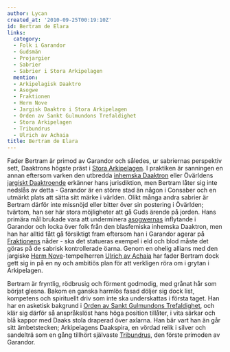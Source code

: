 ```yaml
---
author: Lycan
created_at: '2010-09-25T00:19:10Z'
id: Bertram de Elara
links:
  category:
  - Folk i Garandor
  - Gudsmän
  - Projargier
  - Sabrier
  - Sabrier i Stora Arkipelagen
  mention:
  - Arkipelagisk Daaktro
  - Asogwe
  - Fraktionen
  - Herm Nove
  - Jargisk Daaktro i Stora Arkipelagen
  - Orden av Sankt Gulmundons Trefaldighet
  - Stora Arkipelagen
  - Tribundrus
  - Ulrich av Achaia
title: Bertram de Elara
---
```


Fader Bertram är primod av Garandor och således, ur sabriernas perspektiv sett, Daaktrons högste
präst i [Stora Arkipelagen]. I praktiken är sanningen en annan eftersom varken den utbredda
[inhemska Daaktron] eller Övärldens [jargiskt Daaktroende] erkänner hans jurisdiktion, men Bertram
låter sig inte nedslås av detta - Garandor är en större stad än någon i Consaber och en utmärkt
plats att sätta sitt märke i världen. Olikt många andra sabrier är Bertram därför inte missnöjd
eller bitter över sin postering i Övärlden; tvärtom, han ser här stora möjligheter att gå Guds
ärende på jorden. Hans primära mål brukade vara att underminera [asogwernas] inflytande i Garandor
och locka över folk från den blasfemiska inhemska Daaktron, men han har alltid fått gå försiktigt
fram eftersom han i Garandor agerar på [Fraktionens] nåder - ska det statueras exempel i eld och
blod måste det göras på de sabrisk kontrollerade öarna. Genom en ohelig allians med den jargiske
[Herm Nove]-tempelherren [Ulrich av Achaia] har fader Bertram dock gett sig in på en ny och ambitiös
plan för att verkligen röra om i grytan i Arkipelagen.

Bertram är fryntlig, rödbrusig och förment godmodig, med grånat hår som börjat glesna. Bakom en
ganska harmlös fasad döljer sig dock list, kompetens och spirituellt driv som inte ska underskattas
i första taget. Han har en asketisk bakgrund i [Orden av Sankt Gulmundons Trefaldighet], och klär
sig därför så anspråkslöst hans höga position tillåter, i vita särkar och blå kappor med Daaks stola
draperad över axlarna. Han bär vart han än går sitt ämbetstecken; Arkipelagens Daakspira, en vördad
relik i silver och sandelträ som en gång tillhört självaste [Tribundrus], den förste primoden av
Garandor.

  [Stora Arkipelagen]: Stora_Arkipelagen
  [inhemska Daaktron]: Arkipelagisk_Daaktro
  [jargiskt Daaktroende]: Jargisk_Daaktro_i_Stora_Arkipelagen
  [asogwernas]: Asogwe
  [Fraktionens]: Fraktionen
  [Herm Nove]: Herm_Nove
  [Ulrich av Achaia]: Ulrich_av_Achaia
  [Orden av Sankt Gulmundons Trefaldighet]: Orden_av_Sankt_Gulmundons_Trefaldighet
  [Tribundrus]: Tribundrus